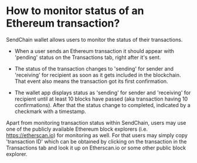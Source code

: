 # How to monitor status of an Ethereum transaction?

SendChain wallet allows users to monitor the status of their transactions.

- When a user sends an Ethereum transaction it should appear with 'pending' status on the Transactions tab, right after it's sent.

- The status of the transaction changes to 'sending' for sender and 'receiving' for recipient as soon as it gets included in the blockchain. That event also means the transaction got its first confirmation.

- The wallet app displays status as 'sending' for sender and 'receiving' for recipient until at least 10 blocks have passed (aka transaction having 10 confirmations). After that the status change to completed, indicated by a checkmark with a timestamp.

Apart from monitoring transaction status within SendChain, users may use one of the publicly available Ethereum block explorers (i.e. https://etherscan.io) for monitoring as well. For that users may simply copy 'transaction ID' which can be obtained by clicking on the transaction in the Transactions tab and look it up on Etherscan.io or some other public block explorer.

